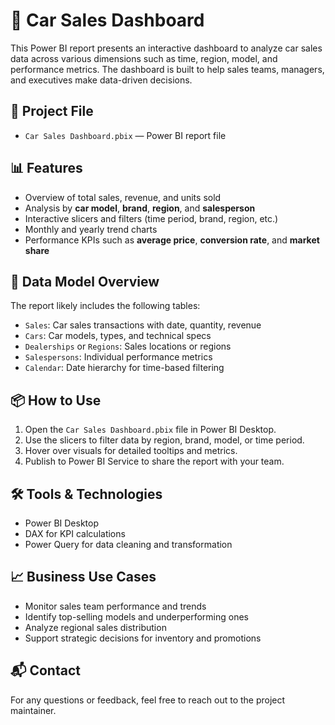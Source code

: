 # 🚗 Car Sales Dashboard

This Power BI report presents an interactive dashboard to analyze car sales data across various dimensions such as time, region, model, and performance metrics. The dashboard is built to help sales teams, managers, and executives make data-driven decisions.

## 📁 Project File

- `Car Sales Dashboard.pbix` — Power BI report file

## 📊 Features

- Overview of total sales, revenue, and units sold
- Analysis by **car model**, **brand**, **region**, and **salesperson**
- Interactive slicers and filters (time period, brand, region, etc.)
- Monthly and yearly trend charts
- Performance KPIs such as **average price**, **conversion rate**, and **market share**

## 🧾 Data Model Overview

The report likely includes the following tables:

- `Sales`: Car sales transactions with date, quantity, revenue
- `Cars`: Car models, types, and technical specs
- `Dealerships` or `Regions`: Sales locations or regions
- `Salespersons`: Individual performance metrics
- `Calendar`: Date hierarchy for time-based filtering

## 📦 How to Use

1. Open the `Car Sales Dashboard.pbix` file in Power BI Desktop.
2. Use the slicers to filter data by region, brand, model, or time period.
3. Hover over visuals for detailed tooltips and metrics.
4. Publish to Power BI Service to share the report with your team.

## 🛠 Tools & Technologies

- Power BI Desktop
- DAX for KPI calculations
- Power Query for data cleaning and transformation

## 📈 Business Use Cases

- Monitor sales team performance and trends
- Identify top-selling models and underperforming ones
- Analyze regional sales distribution
- Support strategic decisions for inventory and promotions

## 📬 Contact

For any questions or feedback, feel free to reach out to the project maintainer.
